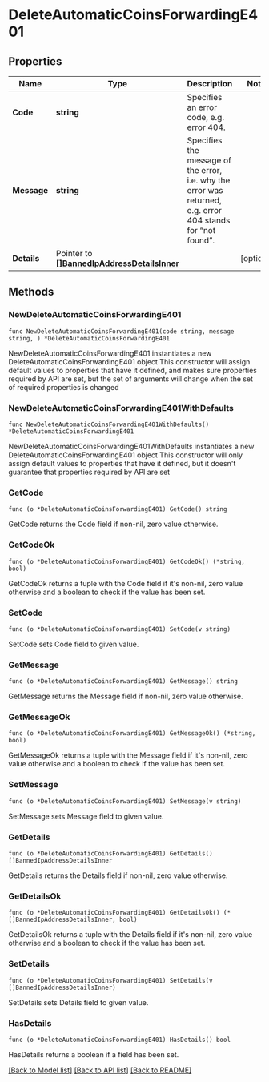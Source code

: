 # DeleteAutomaticCoinsForwardingE401

## Properties

Name | Type | Description | Notes
------------ | ------------- | ------------- | -------------
**Code** | **string** | Specifies an error code, e.g. error 404. | 
**Message** | **string** | Specifies the message of the error, i.e. why the error was returned, e.g. error 404 stands for “not found”. | 
**Details** | Pointer to [**[]BannedIpAddressDetailsInner**](BannedIpAddressDetailsInner.md) |  | [optional] 

## Methods

### NewDeleteAutomaticCoinsForwardingE401

`func NewDeleteAutomaticCoinsForwardingE401(code string, message string, ) *DeleteAutomaticCoinsForwardingE401`

NewDeleteAutomaticCoinsForwardingE401 instantiates a new DeleteAutomaticCoinsForwardingE401 object
This constructor will assign default values to properties that have it defined,
and makes sure properties required by API are set, but the set of arguments
will change when the set of required properties is changed

### NewDeleteAutomaticCoinsForwardingE401WithDefaults

`func NewDeleteAutomaticCoinsForwardingE401WithDefaults() *DeleteAutomaticCoinsForwardingE401`

NewDeleteAutomaticCoinsForwardingE401WithDefaults instantiates a new DeleteAutomaticCoinsForwardingE401 object
This constructor will only assign default values to properties that have it defined,
but it doesn't guarantee that properties required by API are set

### GetCode

`func (o *DeleteAutomaticCoinsForwardingE401) GetCode() string`

GetCode returns the Code field if non-nil, zero value otherwise.

### GetCodeOk

`func (o *DeleteAutomaticCoinsForwardingE401) GetCodeOk() (*string, bool)`

GetCodeOk returns a tuple with the Code field if it's non-nil, zero value otherwise
and a boolean to check if the value has been set.

### SetCode

`func (o *DeleteAutomaticCoinsForwardingE401) SetCode(v string)`

SetCode sets Code field to given value.


### GetMessage

`func (o *DeleteAutomaticCoinsForwardingE401) GetMessage() string`

GetMessage returns the Message field if non-nil, zero value otherwise.

### GetMessageOk

`func (o *DeleteAutomaticCoinsForwardingE401) GetMessageOk() (*string, bool)`

GetMessageOk returns a tuple with the Message field if it's non-nil, zero value otherwise
and a boolean to check if the value has been set.

### SetMessage

`func (o *DeleteAutomaticCoinsForwardingE401) SetMessage(v string)`

SetMessage sets Message field to given value.


### GetDetails

`func (o *DeleteAutomaticCoinsForwardingE401) GetDetails() []BannedIpAddressDetailsInner`

GetDetails returns the Details field if non-nil, zero value otherwise.

### GetDetailsOk

`func (o *DeleteAutomaticCoinsForwardingE401) GetDetailsOk() (*[]BannedIpAddressDetailsInner, bool)`

GetDetailsOk returns a tuple with the Details field if it's non-nil, zero value otherwise
and a boolean to check if the value has been set.

### SetDetails

`func (o *DeleteAutomaticCoinsForwardingE401) SetDetails(v []BannedIpAddressDetailsInner)`

SetDetails sets Details field to given value.

### HasDetails

`func (o *DeleteAutomaticCoinsForwardingE401) HasDetails() bool`

HasDetails returns a boolean if a field has been set.


[[Back to Model list]](../README.md#documentation-for-models) [[Back to API list]](../README.md#documentation-for-api-endpoints) [[Back to README]](../README.md)


